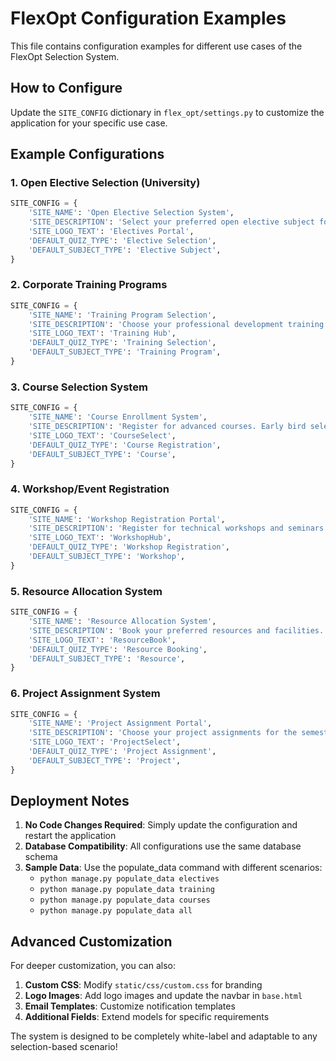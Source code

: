 # FlexOpt Configuration Examples

This file contains configuration examples for different use cases of the FlexOpt Selection System.

## How to Configure

Update the `SITE_CONFIG` dictionary in `flex_opt/settings.py` to customize the application for your specific use case.

## Example Configurations

### 1. Open Elective Selection (University)

```python
SITE_CONFIG = {
    'SITE_NAME': 'Open Elective Selection System',
    'SITE_DESCRIPTION': 'Select your preferred open elective subject for the semester. Limited seats available!',
    'SITE_LOGO_TEXT': 'Electives Portal',
    'DEFAULT_QUIZ_TYPE': 'Elective Selection',
    'DEFAULT_SUBJECT_TYPE': 'Elective Subject',
}
```

### 2. Corporate Training Programs

```python
SITE_CONFIG = {
    'SITE_NAME': 'Training Program Selection',
    'SITE_DESCRIPTION': 'Choose your professional development training program. Register now!',
    'SITE_LOGO_TEXT': 'Training Hub',
    'DEFAULT_QUIZ_TYPE': 'Training Selection',
    'DEFAULT_SUBJECT_TYPE': 'Training Program',
}
```

### 3. Course Selection System

```python
SITE_CONFIG = {
    'SITE_NAME': 'Course Enrollment System',
    'SITE_DESCRIPTION': 'Register for advanced courses. Early bird selection available.',
    'SITE_LOGO_TEXT': 'CourseSelect',
    'DEFAULT_QUIZ_TYPE': 'Course Registration',
    'DEFAULT_SUBJECT_TYPE': 'Course',
}
```

### 4. Workshop/Event Registration

```python
SITE_CONFIG = {
    'SITE_NAME': 'Workshop Registration Portal',
    'SITE_DESCRIPTION': 'Register for technical workshops and seminars. Limited capacity!',
    'SITE_LOGO_TEXT': 'WorkshopHub',
    'DEFAULT_QUIZ_TYPE': 'Workshop Registration',
    'DEFAULT_SUBJECT_TYPE': 'Workshop',
}
```

### 5. Resource Allocation System

```python
SITE_CONFIG = {
    'SITE_NAME': 'Resource Allocation System',
    'SITE_DESCRIPTION': 'Book your preferred resources and facilities.',
    'SITE_LOGO_TEXT': 'ResourceBook',
    'DEFAULT_QUIZ_TYPE': 'Resource Booking',
    'DEFAULT_SUBJECT_TYPE': 'Resource',
}
```

### 6. Project Assignment System

```python
SITE_CONFIG = {
    'SITE_NAME': 'Project Assignment Portal',
    'SITE_DESCRIPTION': 'Choose your project assignments for the semester.',
    'SITE_LOGO_TEXT': 'ProjectSelect',
    'DEFAULT_QUIZ_TYPE': 'Project Assignment',
    'DEFAULT_SUBJECT_TYPE': 'Project',
}
```

## Deployment Notes

1. **No Code Changes Required**: Simply update the configuration and restart the application
2. **Database Compatibility**: All configurations use the same database schema
3. **Sample Data**: Use the populate_data command with different scenarios:
    - `python manage.py populate_data electives`
    - `python manage.py populate_data training`
    - `python manage.py populate_data courses`
    - `python manage.py populate_data all`

## Advanced Customization

For deeper customization, you can also:

1. **Custom CSS**: Modify `static/css/custom.css` for branding
2. **Logo Images**: Add logo images and update the navbar in `base.html`
3. **Email Templates**: Customize notification templates
4. **Additional Fields**: Extend models for specific requirements

The system is designed to be completely white-label and adaptable to any selection-based scenario!
